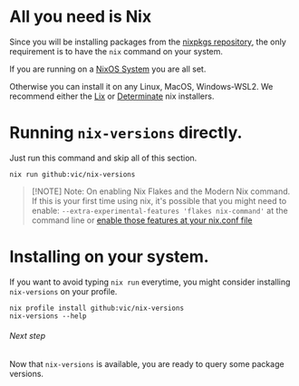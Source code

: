 # All you need is Nix

Since you will be installing packages from the [nixpkgs repository](https://github.com/nixos/nixpkgs),
the only requirement is to have the `nix` command on your system.

If you are running on a [NixOS System](https://nixos.org/download/) you are all set.

Otherwise you can install it on any Linux, MacOS, Windows-WSL2. We recommend either the [Lix](https://git.lix.systems/lix-project/lix-installer) or [Determinate](https://github.com/DeterminateSystems/nix-installer) nix installers.

# Running `nix-versions` directly.

Just run this command and skip all of this section.

```shell
nix run github:vic/nix-versions
```

> \[!NOTE\] Note: On enabling Nix Flakes and the Modern Nix command.
> If this is your first time using nix, it's possible that you might need to enable:
> `--extra-experimental-features 'flakes nix-command'`
> at the command line or [enable those features at your nix.conf file](https://www.tweag.io/blog/2020-05-25-flakes/#trying-out-flakes)

# Installing on your system.

If you want to avoid typing `nix run` everytime, you might consider
installing `nix-versions` on your profile.

```shell
nix profile install github:vic/nix-versions
nix-versions --help
```

###### Next step

Now that `nix-versions` is available, you are ready to query some package versions.
